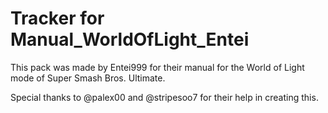 # Tracker for Manual_WorldOfLight_Entei

This pack was made by Entei999 for their manual for the World of Light mode of Super Smash Bros. Ultimate.

Special thanks to @palex00 and @stripesoo7 for their help in creating this.